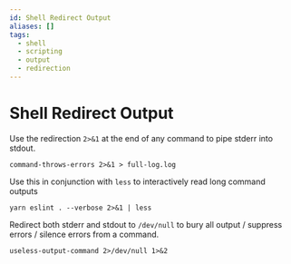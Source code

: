```yaml
---
id: Shell Redirect Output
aliases: []
tags:
  - shell
  - scripting
  - output
  - redirection
---
```


# Shell Redirect Output

Use the redirection `2>&1` at the end of any command to pipe stderr into stdout.

```shell
command-throws-errors 2>&1 > full-log.log
```

Use this in conjunction with `less` to interactively read long command outputs

```shell
yarn eslint . --verbose 2>&1 | less
```

Redirect both stderr and stdout to `/dev/null` to bury all output / suppress errors / silence errors from a command.

```shell
useless-output-command 2>/dev/null 1>&2
``` 